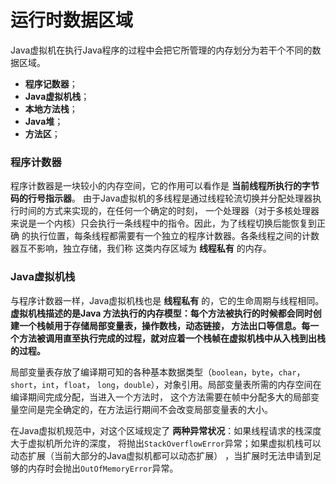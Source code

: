 运行时数据区域
===============================================
Java虚拟机在执行Java程序的过程中会把它所管理的内存划分为若干个不同的数据区域。
+ **程序记数器**；
+ **Java虚拟机栈**；
+ **本地方法栈**；
+ **Java堆**；
+ **方法区**；

### 程序计数器
程序计数器是一块较小的内存空间，它的作用可以看作是 **当前线程所执行的字节码的行号指示器**。
由于Java虚拟机的多线程是通过线程轮流切换并分配处理器执行时间的方式来实现的，在任何一个确定的时刻，
一个处理器（对于多核处理器来说是一个内核）只会执行一条线程中的指令。因此，为了线程切换后能恢复到正确
的执行位置，每条线程都需要有一个独立的程序计数器。各条线程之间的计数器互不影响，独立存储，我们称
这类内存区域为 **线程私有** 的内存。

### Java虚拟机栈
与程序计数器一样，Java虚拟机栈也是 **线程私有** 的，它的生命周期与线程相同。**虚拟机栈描述的是Java
方法执行的内存模型：每个方法被执行的时候都会同时创建一个栈帧用于存储局部变量表，操作数栈，动态链接，
方法出口等信息。每一个方法被调用直至执行完成的过程，就对应着一个栈帧在虚拟机栈中从入栈到出栈的过程。**

局部变量表存放了编译期可知的各种基本数据类型（`boolean`，`byte`，`char`，`short`，`int`，`float`，
`long`，`double`），对象引用。局部变量表所需的内存空间在编译期间完成分配，当进入一个方法时，
这个方法需要在帧中分配多大的局部变量空间是完全确定的，在方法运行期间不会改变局部变量表的大小。

在Java虚拟机规范中，对这个区域规定了 **两种异常状况**：如果线程请求的栈深度大于虚拟机所允许的深度，
将抛出`StackOverflowError`异常；如果虚拟机栈可以动态扩展（当前大部分的Java虚拟机都可以动态扩展）
，当扩展时无法申请到足够的内存时会抛出`OutOfMemoryError`异常。
